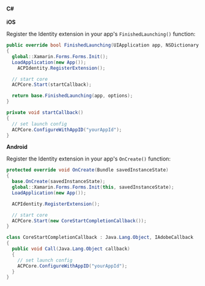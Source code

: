 #### C#

**iOS**

Register the Identity extension in your app's `FinishedLaunching()` function:

```csharp
public override bool FinishedLaunching(UIApplication app, NSDictionary options)
{
  global::Xamarin.Forms.Forms.Init();
  LoadApplication(new App());
    ACPIdentity.RegisterExtension();

  // start core
  ACPCore.Start(startCallback);

  return base.FinishedLaunching(app, options);
}

private void startCallback()
{
  // set launch config
  ACPCore.ConfigureWithAppID("yourAppId");
}
```

**Android**

Register the Identity extension in your app's `OnCreate()` function:

```csharp
protected override void OnCreate(Bundle savedInstanceState)
{
  base.OnCreate(savedInstanceState);
  global::Xamarin.Forms.Forms.Init(this, savedInstanceState);
  LoadApplication(new App());

  ACPIdentity.RegisterExtension();

  // start core
  ACPCore.Start(new CoreStartCompletionCallback());
}

class CoreStartCompletionCallback : Java.Lang.Object, IAdobeCallback
{
  public void Call(Java.Lang.Object callback)
  {
    // set launch config
    ACPCore.ConfigureWithAppID("yourAppId");
  }
}
```